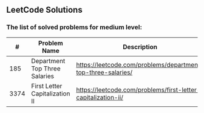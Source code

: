 ## LeetCode Solutions

### The list of solved problems for medium level:

| #    | Problem Name                   | Description                                                   | Solution File                                                                                                                   | Tests File                                                                             |
|------|--------------------------------|---------------------------------------------------------------|---------------------------------------------------------------------------------------------------------------------------------|----------------------------------------------------------------------------------------|
| 185  | Department Top Three Salaries  | https://leetcode.com/problems/department-top-three-salaries/  | [Department Top Three Salaries.sql](sql/185.%20Department%20Top%20Three%20Salaries/Department%20Top%20Three%20Salaries.sql)     | [test-data.json](sql/185.%20Department%20Top%20Three%20Salaries/test/test-data.json)   |
| 3374 | First Letter Capitalization II | https://leetcode.com/problems/first-letter-capitalization-ii/ | [First Letter Capitalization II.sql](sql/3374.%20First%20Letter%20Capitalization%20II/First%20Letter%20Capitalization%20II.sql) | [test-data.json](sql/3374.%20First%20Letter%20Capitalization%20II/test/test-data.json) |
